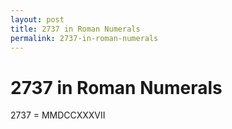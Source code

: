 ```yaml
---
layout: post
title: 2737 in Roman Numerals
permalink: 2737-in-roman-numerals
---
```


# 2737 in Roman Numerals

2737 = MMDCCXXXVII
